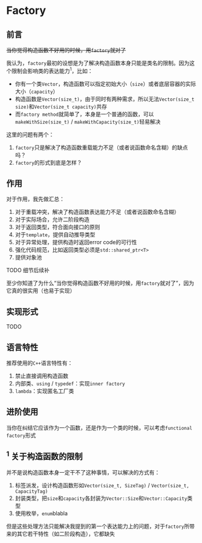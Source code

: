 # Factory

## 前言

<del>当你觉得构造函数不好用的时候，用`factory`就对了</del>

我认为，`factory`最初的设想是为了解决构造函数本身只能是类名的限制。因为这个限制会影响类的表达能力<sup>1</sup>，比如：
- 你有一个类`Vector`，构造函数可以指定初始大小（`size`）或者底层容器的实际大小（`capacity`）
- 构造函数是`Vector(size_t)`，由于同时有两种需求，所以无法`Vector(size_t size)`和`Vector(size_t capacity)`共存
- 而`factory method`就简单了，本身是一个普通的函数，可以`makeWithSize(size_t)` / `makeWithCapacity(size_t)`轻易解决

这里的问题有两个：
1. `factory`只是解决了构造函数重载能力不足（或者说函数命名含糊）的缺点吗？
2. `factory`的形式到底是怎样？

## 作用

对于作用，我先做汇总：
1. 对于重载冲突，解决了构造函数表达能力不足（或者说函数命名含糊）
2. 对于实际场合，允许二阶段构造
3. 对于返回类型，符合面向接口的原则
4. 对于`template`，提供自动推导类型
5. 对于异常处理，提供构造时返回error code的可行性
6. 强化代码规范，比如返回类型必须是`std::shared_ptr<T>`
7. 提供对象池

TODO 细节后续补

至少你知道了为什么“当你觉得构造函数不好用的时候，用`factory`就对了”，因为它真的很实用（也易于实现）

## 实现形式

TODO

## 语言特性

推荐使用的`C++`语言特性有：
1. 禁止直接调用构造函数
2. 内部类、`using` / `typedef`：实现`inner factory`
3. `lambda`：实现匿名工厂类

## 进阶使用

当你在纠结它应该作为一个函数，还是作为一个类的时候，可以考虑`functional factory`形式

## <sup>1</sup> 关于构造函数的限制

并不是说构造函数本身一定干不了这种事情，可以解决的方式有：
1. 标签派发，设计构造函数形如`Vector(size_t, SizeTag)` / `Vector(size_t, CapacityTag)`
2. 封装类型，把`size`和`capacity`各封装为`Vector::Size`和`Vector::Capacity`类型
3. 使用枚举，`enum`blabla

但是这些处理方法只能解决我提到的第一个表达能力上的问题，对于`factory`所带来的其它若干特性（如二阶段构造），它都缺失
